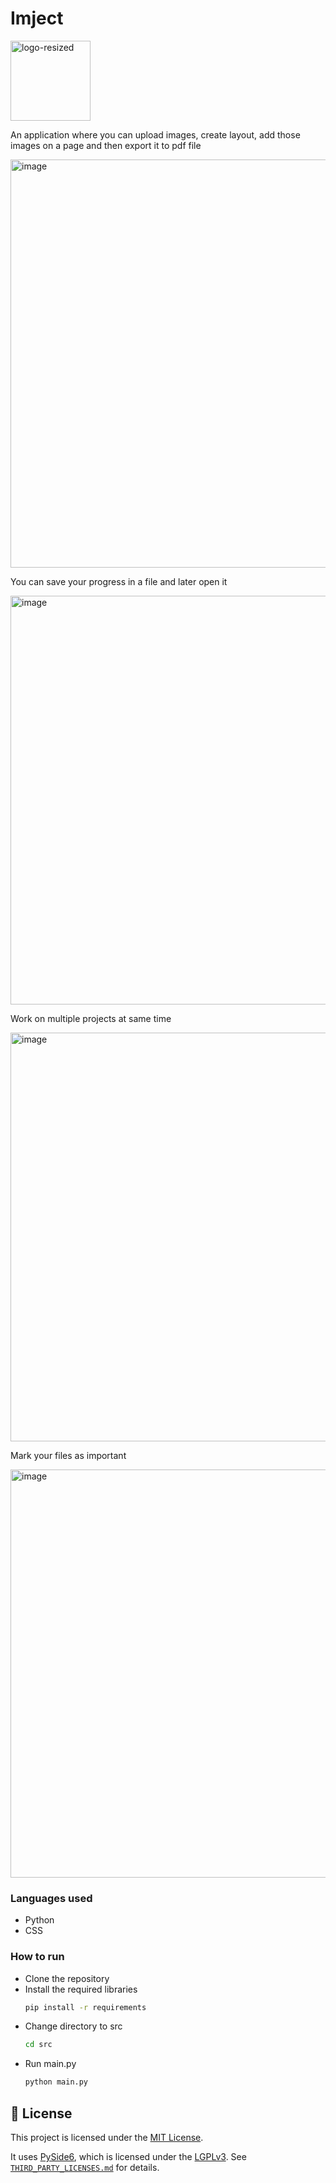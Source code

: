 # Imject

<img width="128" height="128" alt="logo-resized" src="https://github.com/user-attachments/assets/a929f0c9-574d-4641-943a-61aea24b171e" />

An application where you can upload images, create layout, add those images on a page and then export it to pdf file

<img width="1078" height="653" alt="image" src="https://github.com/user-attachments/assets/352b055a-ab51-4a37-b854-19009dfe2445" />

You can save your progress in a file and later open it

<img width="1081" height="654" alt="image" src="https://github.com/user-attachments/assets/a22e9598-59e8-4f38-87fe-8c910485a27b" />

Work on multiple projects at same time

<img width="1078" height="654" alt="image" src="https://github.com/user-attachments/assets/df36281f-4295-4cf5-b4ca-33a7d3543ab3" />

Mark your files as important

<img width="1078" height="653" alt="image" src="https://github.com/user-attachments/assets/cf90042b-11f4-45c0-b276-3b667ba3a881" />

### Languages used
- Python
- CSS

### How to run
- Clone the repository
- Install the required libraries
  ```bash
  pip install -r requirements
  ```
- Change directory to src
  ```bash
  cd src
  ```
- Run main.py
  ```bash
  python main.py
  ```

## 📝 License

This project is licensed under the [MIT License](LICENSE).

It uses [PySide6](https://doc.qt.io/qtforpython/), which is licensed under the [LGPLv3](https://www.gnu.org/licenses/lgpl-3.0.html). See [`THIRD_PARTY_LICENSES.md`](THIRD_PARTY_LICENSES.md) for details.